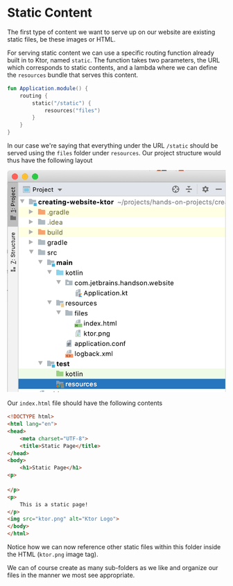 # Static Content

The first type of content we want to serve up on our website are existing static files, be these
images or HTML. 

For serving static content we can use a specific routing function already built in to Ktor, named `static`. The function takes two parameters, the 
URL which corresponds to static contents, and a lambda where we can define the `resources` bundle that serves this content.
 
```kotlin
fun Application.module() {
    routing {
        static("/static") {
            resources("files")
        }
    }
}
```

In our case we're saying that everything under the URL `/static` should be served using the `files` folder under `resources`. Our project structure
would thus have the following layout

![Project Structure](./assets/project-structure.png)

Our `index.html` file should have the following contents

```html
<!DOCTYPE html>
<html lang="en">
<head>
    <meta charset="UTF-8">
    <title>Static Page</title>
</head>
<body>
    <h1>Static Page</h1>
<p>

</p>
<p>
    This is a static page!
</p>
<img src="ktor.png" alt="Ktor Logo">
</body>
</html>
```

Notice how we can now reference other static files within this folder inside the HTML (`ktor.png` image tag). 

We can of course create as many sub-folders as we like and organize our files in the manner we most see appropriate. 

